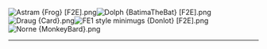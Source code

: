 ![Astram {Frog} [F2E].png](https://raw.githubusercontent.com/Klokinator/FE-Repo/main/Portrait%20Repository/FE01,%2003,%2011,%2012%20Mugs%20(Shadow%20Dragon,%20Mystery,%20and%20Remakes)/Non-GBA%20style/Astram%20%7BFrog%7D%20%5BF2E%5D.png "Astram {Frog} [F2E].png")![Dolph {BatimaTheBat} [F2E].png](https://raw.githubusercontent.com/Klokinator/FE-Repo/main/Portrait%20Repository/FE01,%2003,%2011,%2012%20Mugs%20(Shadow%20Dragon,%20Mystery,%20and%20Remakes)/Non-GBA%20style/Dolph%20%7BBatimaTheBat%7D%20%5BF2E%5D.png "Dolph {BatimaTheBat} [F2E].png")![Draug {Card}.png](https://raw.githubusercontent.com/Klokinator/FE-Repo/main/Portrait%20Repository/FE01,%2003,%2011,%2012%20Mugs%20(Shadow%20Dragon,%20Mystery,%20and%20Remakes)/Non-GBA%20style/Draug%20%7BCard%7D.png "Draug {Card}.png")![FE1 style minimugs {Donlot} [F2E].png](https://raw.githubusercontent.com/Klokinator/FE-Repo/main/Portrait%20Repository/FE01,%2003,%2011,%2012%20Mugs%20(Shadow%20Dragon,%20Mystery,%20and%20Remakes)/Non-GBA%20style/FE1%20style%20minimugs%20%7BDonlot%7D%20%5BF2E%5D.png "FE1 style minimugs {Donlot} [F2E].png")![Norne {MonkeyBard}.png](https://raw.githubusercontent.com/Klokinator/FE-Repo/main/Portrait%20Repository/FE01,%2003,%2011,%2012%20Mugs%20(Shadow%20Dragon,%20Mystery,%20and%20Remakes)/Non-GBA%20style/Norne%20%7BMonkeyBard%7D.png "Norne {MonkeyBard}.png")



----

